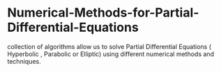 # Numerical-Methods-for-Partial-Differential-Equations
collection of algorithms allow us to solve Partial Differential Equations ( Hyperbolic , Parabolic or Elliptic) using different numerical methods and techniques.
